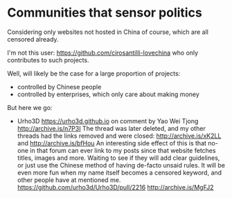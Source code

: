 # Communities that sensor politics

Considering only websites not hosted in China of course, which are all censored already.

I'm not this user: <https://github.com/cirosantilli-lovechina> who only contributes to such projects.

Well, will likely be the case for a large proportion of projects:

- controlled by Chinese people
- controlled by enterprises, which only care about making money

But here we go:

- Urho3D <https://urho3d.github.io> on comment by Yao Wei Tjong <http://archive.is/n7P3I> The thread was later deleted, and my other threads had the links removed and were closed: <http://archive.is/xK2LL> and <http://archive.is/bfHou> An interesting side effect of this is that no-one in that forum can ever link to my posts since that website fetches titles, images and more. Waiting to see if they will add clear guidelines, or just use the Chinese method of having de-facto unsaid rules. It will be even more fun when my name itself becomes a censored keyword, and other people have at mentioned me. <https://github.com/urho3d/Urho3D/pull/2216> <http://archive.is/MgFJ2>
